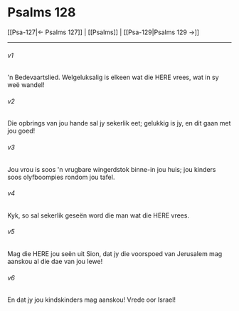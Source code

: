 # Psalms 128

[[Psa-127|← Psalms 127]] | [[Psalms]] | [[Psa-129|Psalms 129 →]]
***

###### v1
'n Bedevaartslied. Welgeluksalig is elkeen wat die HERE vrees, wat in sy weë wandel! 
###### v2
Die opbrings van jou hande sal jy sekerlik eet; gelukkig is jy, en dit gaan met jou goed! 
###### v3
Jou vrou is soos 'n vrugbare wingerdstok binne-in jou huis; jou kinders soos olyfboompies rondom jou tafel. 
###### v4
Kyk, so sal sekerlik geseën word die man wat die HERE vrees. 
###### v5
Mag die HERE jou seën uit Sion, dat jy die voorspoed van Jerusalem mag aanskou al die dae van jou lewe! 
###### v6
En dat jy jou kindskinders mag aanskou! Vrede oor Israel! 
